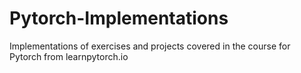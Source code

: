 # Pytorch-Implementations
Implementations of exercises and projects covered in the course for Pytorch from learnpytorch.io
